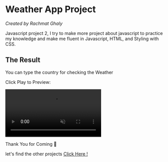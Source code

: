# Weather App Project

_Created by Rachmat Ghaly_

Javascript project 2, I try to make more project about javascript to practice my knowledge and make me fluent in Javascript, HTML, and Styling with CSS.

## The Result

You can type the country for checking the Weather

Click Play to Preview:

<video src="assets/videos/weatherApp-project.mp4" autoplay loop muted playsinline style="max-width: 1080px;">
</video>

Thank You for Coming 🤗

let's find the other projects
[Click Here !](https://github.com/ghaly09)

